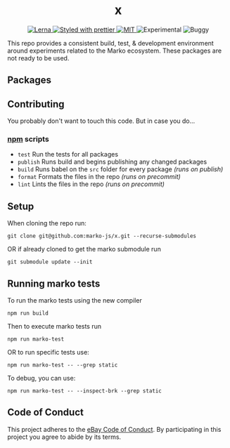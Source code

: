 <h1 align="center">x</h1>
<p align="center">
  <!-- Structure -->
  <a href="https://github.com/lerna/lerna">
    <img src="https://img.shields.io/badge/monorepo-lerna-531099.svg" alt="Lerna"/>
  </a>
  <!-- Format -->
  <a href="https://github.com/prettier/prettier">
    <img src="https://img.shields.io/badge/styled_with-prettier-ff69b4.svg" alt="Styled with prettier"/>
  </a>
  <!-- License -->
  <a href="./LICENSE">
    <img src="https://img.shields.io/github/license/marko-js/utils.svg" alt="MIT"/>
  </a>
  <!-- CI -->
  <img src="https://img.shields.io/badge/stability-experimental-orange.svg" alt="Experimental"/>
  <!-- It's a joke -->
  <img src="https://img.shields.io/badge/🐛-Has Bugs-green.svg" alt="Buggy"/>
</p>

This repo provides a consistent build, test, & development environment around experiments related to the Marko ecosystem. These packages are not ready to be used.

## Packages

## Contributing

You probably don't want to touch this code. But in case you do...

### [npm](https://twitter.com/chriscoyier/status/896051713378992130) scripts

- `test` Run the tests for all packages
- `publish` Runs build and begins publishing any changed packages
- `build` Runs babel on the `src` folder for every package _(runs on publish)_
- `format` Formats the files in the repo _(runs on precommit)_
- `lint` Lints the files in the repo _(runs on precommit)_

## Setup

When cloning the repo run:

```
git clone git@github.com:marko-js/x.git --recurse-submodules
```

OR if already cloned to get the marko submodule run

```
git submodule update --init
```

## Running marko tests

To run the marko tests using the new compiler

```
npm run build
```

Then to execute marko tests run

```
npm run marko-test
```

OR to run specific tests use:

```
npm run marko-test -- --grep static
```

To debug, you can use:

```
npm run marko-test -- --inspect-brk --grep static
```

## Code of Conduct

This project adheres to the [eBay Code of Conduct](./.github/CODE_OF_CONDUCT.md). By participating in this project you agree to abide by its terms.
